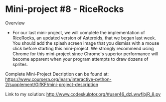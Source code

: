 # Mini-project #8 - RiceRocks

Overview
* For our last mini-project, we will complete the implementation of RiceRocks, an updated version of Asteroids, that we began last week. You should add the splash screen image that you dismiss with a mouse click before starting this mini-project. We strongly recommend using Chrome for this mini-project since Chrome's superior performance will become apparent when your program attempts to draw dozens of sprites.

Complete Mini-Project Decription can be found at: <https://www.coursera.org/learn/interactive-python-2/supplement/GjfKF/mini-project-description>

Link to my solution: <http://www.codeskulptor.org/#user46_dzLwwfibjR_8.py>

